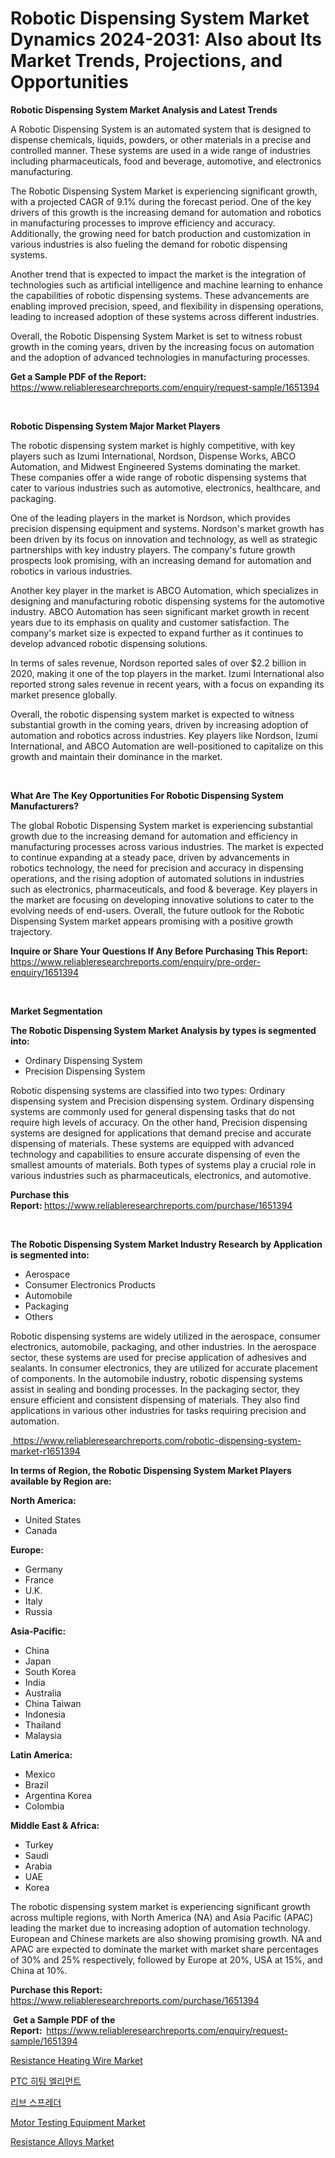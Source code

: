 <p><h1>Robotic Dispensing System Market Dynamics 2024-2031: Also about Its Market Trends, Projections, and Opportunities</h1></p><p><strong>Robotic Dispensing System Market Analysis and Latest Trends</strong></p>
<p><p>A Robotic Dispensing System is an automated system that is designed to dispense chemicals, liquids, powders, or other materials in a precise and controlled manner. These systems are used in a wide range of industries including pharmaceuticals, food and beverage, automotive, and electronics manufacturing.</p><p>The Robotic Dispensing System Market is experiencing significant growth, with a projected CAGR of 9.1% during the forecast period. One of the key drivers of this growth is the increasing demand for automation and robotics in manufacturing processes to improve efficiency and accuracy. Additionally, the growing need for batch production and customization in various industries is also fueling the demand for robotic dispensing systems.</p><p>Another trend that is expected to impact the market is the integration of technologies such as artificial intelligence and machine learning to enhance the capabilities of robotic dispensing systems. These advancements are enabling improved precision, speed, and flexibility in dispensing operations, leading to increased adoption of these systems across different industries.</p><p>Overall, the Robotic Dispensing System Market is set to witness robust growth in the coming years, driven by the increasing focus on automation and the adoption of advanced technologies in manufacturing processes.</p></p>
<p><strong>Get a Sample PDF of the Report:&nbsp;</strong> <a href="https://www.reliableresearchreports.com/enquiry/request-sample/1651394">https://www.reliableresearchreports.com/enquiry/request-sample/1651394</a></p>
<p>&nbsp;</p>
<p><strong>Robotic Dispensing System Major Market Players</strong></p>
<p><p>The robotic dispensing system market is highly competitive, with key players such as Izumi International, Nordson, Dispense Works, ABCO Automation, and Midwest Engineered Systems dominating the market. These companies offer a wide range of robotic dispensing systems that cater to various industries such as automotive, electronics, healthcare, and packaging.</p><p>One of the leading players in the market is Nordson, which provides precision dispensing equipment and systems. Nordson's market growth has been driven by its focus on innovation and technology, as well as strategic partnerships with key industry players. The company's future growth prospects look promising, with an increasing demand for automation and robotics in various industries.</p><p>Another key player in the market is ABCO Automation, which specializes in designing and manufacturing robotic dispensing systems for the automotive industry. ABCO Automation has seen significant market growth in recent years due to its emphasis on quality and customer satisfaction. The company's market size is expected to expand further as it continues to develop advanced robotic dispensing solutions.</p><p>In terms of sales revenue, Nordson reported sales of over $2.2 billion in 2020, making it one of the top players in the market. Izumi International also reported strong sales revenue in recent years, with a focus on expanding its market presence globally.</p><p>Overall, the robotic dispensing system market is expected to witness substantial growth in the coming years, driven by increasing adoption of automation and robotics across industries. Key players like Nordson, Izumi International, and ABCO Automation are well-positioned to capitalize on this growth and maintain their dominance in the market.</p></p>
<p>&nbsp;</p>
<p><strong>What Are The Key Opportunities For Robotic Dispensing System Manufacturers?</strong></p>
<p><p>The global Robotic Dispensing System market is experiencing substantial growth due to the increasing demand for automation and efficiency in manufacturing processes across various industries. The market is expected to continue expanding at a steady pace, driven by advancements in robotics technology, the need for precision and accuracy in dispensing operations, and the rising adoption of automated solutions in industries such as electronics, pharmaceuticals, and food & beverage. Key players in the market are focusing on developing innovative solutions to cater to the evolving needs of end-users. Overall, the future outlook for the Robotic Dispensing System market appears promising with a positive growth trajectory.</p></p>
<p><strong>Inquire or Share Your Questions If Any Before Purchasing This Report:</strong> <a href="https://www.reliableresearchreports.com/enquiry/pre-order-enquiry/1651394">https://www.reliableresearchreports.com/enquiry/pre-order-enquiry/1651394</a></p>
<p>&nbsp;</p>
<p><strong>Market Segmentation</strong></p>
<p><strong>The Robotic Dispensing System Market Analysis by types is segmented into:</strong></p>
<p><ul><li>Ordinary Dispensing System</li><li>Precision Dispensing System</li></ul></p>
<p><p>Robotic dispensing systems are classified into two types: Ordinary dispensing system and Precision dispensing system. Ordinary dispensing systems are commonly used for general dispensing tasks that do not require high levels of accuracy. On the other hand, Precision dispensing systems are designed for applications that demand precise and accurate dispensing of materials. These systems are equipped with advanced technology and capabilities to ensure accurate dispensing of even the smallest amounts of materials. Both types of systems play a crucial role in various industries such as pharmaceuticals, electronics, and automotive.</p></p>
<p><strong>Purchase this Report:&nbsp;</strong><a href="https://www.reliableresearchreports.com/purchase/1651394">https://www.reliableresearchreports.com/purchase/1651394</a></p>
<p>&nbsp;</p>
<p><strong>The Robotic Dispensing System Market Industry Research by Application is segmented into:</strong></p>
<p><ul><li>Aerospace</li><li>Consumer Electronics Products</li><li>Automobile</li><li>Packaging</li><li>Others</li></ul></p>
<p><p>Robotic dispensing systems are widely utilized in the aerospace, consumer electronics, automobile, packaging, and other industries. In the aerospace sector, these systems are used for precise application of adhesives and sealants. In consumer electronics, they are utilized for accurate placement of components. In the automobile industry, robotic dispensing systems assist in sealing and bonding processes. In the packaging sector, they ensure efficient and consistent dispensing of materials. They also find applications in various other industries for tasks requiring precision and automation.</p></p>
<p><a href="https://www.reliableresearchreports.com/robotic-dispensing-system-market-r1651394">&nbsp;https://www.reliableresearchreports.com/robotic-dispensing-system-market-r1651394</a></p>
<p><strong>In terms of Region, the Robotic Dispensing System Market Players available by Region are:</strong></p>
<p>
    <p> <strong> North America: </strong>
        <ul>
            <li>United States</li>
            <li>Canada</li>
        </ul>
        </p> 
    <p> <strong> Europe: </strong>
        <ul>
            <li>Germany</li>
            <li>France</li>
            <li>U.K.</li>
            <li>Italy</li>
            <li>Russia</li>
        </ul>
        </p> 
    <p> <strong> Asia-Pacific: </strong>
        <ul>
            <li>China</li>
            <li>Japan</li>
            <li>South Korea</li>
            <li>India</li>
            <li>Australia</li>
            <li>China Taiwan</li>
            <li>Indonesia</li>
            <li>Thailand</li>
            <li>Malaysia</li>
        </ul>
        </p> 
    <p> <strong> Latin America: </strong>
        <ul>
            <li>Mexico</li>
            <li>Brazil</li>
            <li>Argentina Korea</li>
            <li>Colombia</li>
        </ul>
        </p> 
    <p> <strong> Middle East & Africa: </strong>
        <ul>
            <li>Turkey</li>
            <li>Saudi</li>
            <li>Arabia</li>
            <li>UAE</li>
            <li>Korea</li>
        </ul>
    </p>
    </p>
<p><p>The robotic dispensing system market is experiencing significant growth across multiple regions, with North America (NA) and Asia Pacific (APAC) leading the market due to increasing adoption of automation technology. European and Chinese markets are also showing promising growth. NA and APAC are expected to dominate the market with market share percentages of 30% and 25% respectively, followed by Europe at 20%, USA at 15%, and China at 10%.</p></p>
<p><strong>Purchase this Report: </strong><a href="https://www.reliableresearchreports.com/purchase/1651394">https://www.reliableresearchreports.com/purchase/1651394</a></p>
<p>&nbsp;<strong>Get a Sample PDF of the Report:&nbsp;&nbsp;</strong><a href="https://www.reliableresearchreports.com/enquiry/request-sample/1651394">https://www.reliableresearchreports.com/enquiry/request-sample/1651394</a></p>
<p><strong></strong></p>
<p><p><a href="https://issuu.com/reportprime-2/docs/resistance-heating-wire-market-size-2030.pptx">Resistance Heating Wire Market</a></p><p><a href="https://medium.com/@munchkin678568/ptc-%ED%9E%88%ED%8C%85-%EC%97%98%EB%A6%AC%EB%A8%BC%ED%8A%B8-%EC%8B%9C%EC%9E%A5-%EC%A0%90%EC%9C%A0%EC%9C%A8-%EB%B3%80%ED%99%94-%EB%B0%8F-%EC%8B%9C%EC%9E%A5-%EC%84%B1%EC%9E%A5-%ED%8A%B8%EB%A0%8C%EB%93%9C-2024-2031-43b8f341db3c">PTC 히팅 엘리먼트</a></p><p><a href="https://github.com/hzumrdvas204296/Market-Research-Report-List-1/blob/main/556681825450.md">리브 스프레더</a></p><p><a href="https://github.com/tamvrosiya/Market-Research-Report-List-3/blob/main/motor-testing-equipment-market.md">Motor Testing Equipment Market</a></p><p><a href="https://issuu.com/reportprime-2/docs/resistance-alloys-market-size-2030.pptx">Resistance Alloys Market</a></p></p>
